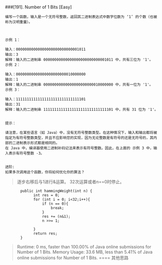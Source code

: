 ###[191]. Number of 1 Bits
[Easy]
```
编写一个函数，输入是一个无符号整数，返回其二进制表达式中数字位数为 ‘1’ 的个数（也被称为汉明重量）。

 

示例 1：

输入：00000000000000000000000000001011
输出：3
解释：输入的二进制串 00000000000000000000000000001011 中，共有三位为 '1'。
示例 2：

输入：00000000000000000000000010000000
输出：1
解释：输入的二进制串 00000000000000000000000010000000 中，共有一位为 '1'。
示例 3：

输入：11111111111111111111111111111101
输出：31
解释：输入的二进制串 11111111111111111111111111111101 中，共有 31 位为 '1'。
 

提示：

请注意，在某些语言（如 Java）中，没有无符号整数类型。在这种情况下，输入和输出都将被指定为有符号整数类型，并且不应影响您的实现，因为无论整数是有符号的还是无符号的，其内部的二进制表示形式都是相同的。
在 Java 中，编译器使用二进制补码记法来表示有符号整数。因此，在上面的 示例 3 中，输入表示有符号整数 -3。
 

进阶:
如果多次调用这个函数，你将如何优化你的算法？
```
> 逐步右移后与1进行&运算。
> 32次运算或者n==0时停止。
>
>
>
```
       public int hammingWeight(int n) {
             int res = 0;
             for (int i = 0; i<32;i++){
                 if (n == 0){
                     break;
                 }
                 res += (n&1);
                 n >>= 1;
                 
             }
             return res;
       }
```

> Runtime: 0 ms, faster than 100.00% of Java online submissions for Number of 1 Bits.
> Memory Usage: 33.6 MB, less than 5.41% of Java online submissions for Number of 1 Bits.
====
其他思路
```aidl
 

``` 